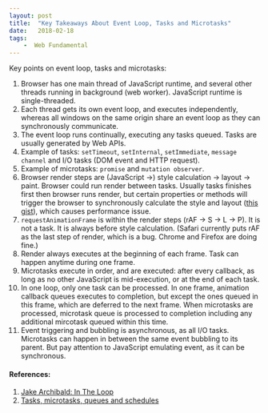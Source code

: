```yaml
---
layout: post
title:  "Key Takeaways About Event Loop, Tasks and Microtasks"
date:   2018-02-18
tags:   
    -  Web Fundamental
---
```


Key points on event loop, tasks and microtasks:

1. Browser has one  main thread of JavaScript runtime, and several other threads running in background (web worker). JavaScript runtime is single-threaded.
2. Each thread gets its own event loop, and executes independently, whereas all windows on the same origin share an event loop as they can synchronously communicate.
3. The event loop runs continually, executing any tasks queued. Tasks are usually generated by Web APIs.
4. Example of tasks: `setTimeout`, `setInternal`, `setImmediate`, `message channel` and I/O tasks (DOM event and HTTP request).
5. Example of microtasks: `promise` and `mutation observer`.
6. Browser render steps are (JavaScript ->) style calculation -> layout -> paint. Browser could run render between tasks. Usually tasks finishes first then browser runs render, but certain properties or methods will trigger the browser to synchronously calculate the style and layout ([this gist](https://gist.github.com/paulirish/5d52fb081b3570c81e3a)), which causes performance issue.
7. `requestAnimationFrame` is within the render steps (rAF -> S -> L -> P). It is not a task. It is always before style calculation. (Safari currently puts rAF as the last step of render, which is a bug. Chrome and Firefox are doing fine.)
8. Render always executes at the beginning of each frame. Task can happen anytime during one frame.
9. Microtasks execute in order, and are executed: after every callback, as long as no other JavaScript is mid-execution, or at the end of each task.
10. In one loop, only one task can be processed. In one frame, animation callback queues executes to completion, but except the ones queued in this frame, which are deferred to the next frame. When microtasks are processed, microtask queue is processed to completion including any additional mircotask queued within this time.
11. Event triggering and bubbling is asynchronous, as all I/O tasks. Microtasks can happen in between the same event bubbling to its parent. But pay attention to JavaScript emulating event, as it can be synchronous.


#### References:
1. [Jake Archibald: In The Loop](https://www.youtube.com/watch?v=cCOL7MC4Pl0)
2. [Tasks, microtasks, queues and schedules](https://jakearchibald.com/2015/tasks-microtasks-queues-and-schedules/)